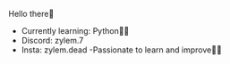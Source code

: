 Hello there👋
- Currently learning: Python🐍🐍
- Discord: zylem.7
- Insta: zylem.dead
-Passionate to learn and improve💪💪
